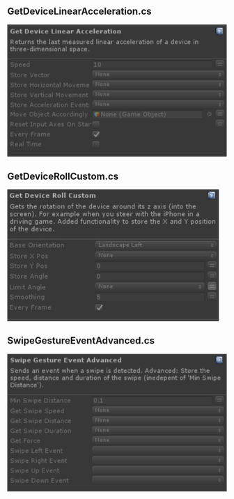 ## GetDeviceLinearAcceleration.cs
![Image](/Screenshots/Actions/GetDeviceLinearAcceleration.png)

## GetDeviceRollCustom.cs
![Image](/Screenshots/Actions/GetDeviceRollCustom.png)

## SwipeGestureEventAdvanced.cs
![Image](/Screenshots/Actions/SwipeGestureEventAdvanced.png)